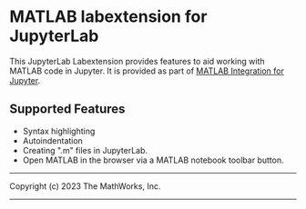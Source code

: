 # MATLAB labextension for JupyterLab

This JupyterLab Labextension provides features to aid working
with MATLAB code in Jupyter. It is provided as
part of [MATLAB Integration for Jupyter](https://github.com/mathworks/jupyter-matlab-proxy#matlab-integration-for-jupyter).

## Supported Features

- Syntax highlighting
- Autoindentation
- Creating ".m" files in JupyterLab.
- Open MATLAB in the browser via a MATLAB notebook toolbar button.

---

Copyright (c) 2023 The MathWorks, Inc.

---
